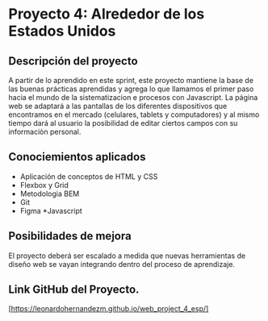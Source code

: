 # Proyecto 4: Alrededor de los Estados Unidos

## Descripción del proyecto    

A partir de lo aprendido en este sprint, este proyecto mantiene la base de las buenas prácticas aprendidas y agrega lo que llamamos el primer paso hacia el
mundo de la sistematizacion e procesos con Javascript. La página web se adaptará a las pantallas de los diferentes dispositivos que encontramos en el mercado (celulares, tablets y computadores) y al mismo tiempo dará al usuario la posibilidad
de editar ciertos campos con su informaciòn personal.

## Conociemientos aplicados

* Aplicación de conceptos de HTML y CSS
* Flexbox y Grid
* Metodologia BEM
* Git
* Figma
*Javascript

## Posibilidades de mejora

El proyecto deberá ser escalado a medida que nuevas herramientas de diseño web se vayan integrando dentro del
proceso de aprendizaje.

## Link GitHub del Proyecto.

[https://leonardohernandezm.github.io/web_project_4_esp/]


